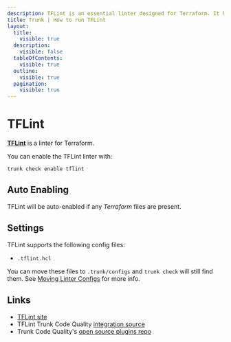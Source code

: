 ```yaml
---
description: TFLint is an essential linter designed for Terraform. It helps improve code quality, maintainability, and security in infrastructure as code (IaC) projects.
title: Trunk | How to run TFLint
layout:
  title:
    visible: true
  description:
    visible: false
  tableOfContents:
    visible: true
  outline:
    visible: true
  pagination:
    visible: true
---
```


# TFLint

[**TFLint**](https://github.com/rhysd/actionlint) is a linter for Terraform.

You can enable the TFLint linter with:

```shell
trunk check enable tflint
```

## Auto Enabling

TFLint will be auto-enabled if any *Terraform* files are present.

## Settings

TFLint supports the following config files:
* `.tflint.hcl`

You can move these files to `.trunk/configs` and `trunk check` will still find them. See [Moving Linter Configs](..#moving-linter-configs) for more info.




## Links

- [TFLint site](https://github.com/rhysd/actionlint)
- TFLint Trunk Code Quality [integration source](https://github.com/trunk-io/plugins/tree/main/linters/tflint)
- Trunk Code Quality's [open source plugins repo](https://github.com/trunk-io/plugins/tree/main)
